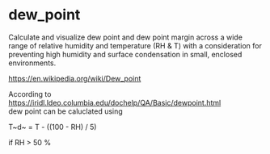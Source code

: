 # dew_point
Calculate and visualize dew point and dew point margin across a wide range of relative humidity and temperature (RH &amp; T) with a consideration for preventing high humidity and surface condensation in small, enclosed environments. 

https://en.wikipedia.org/wiki/Dew_point

According to  
https://iridl.ldeo.columbia.edu/dochelp/QA/Basic/dewpoint.html  
dew point can be caluclated using 

T~d~ = T - ((100 - RH) / 5)

if RH > 50 %